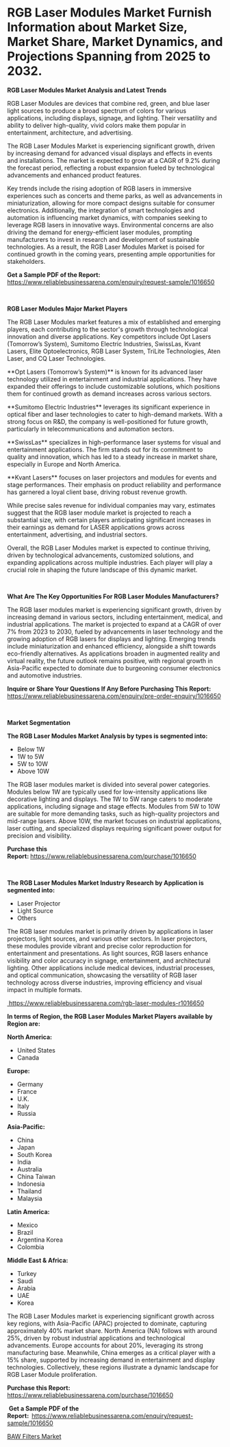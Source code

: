 <p><h1>RGB Laser Modules Market Furnish Information about Market Size, Market Share, Market Dynamics, and Projections Spanning from 2025 to 2032.</h1></p><p><strong>RGB Laser Modules Market Analysis and Latest Trends</strong></p>
<p><p>RGB Laser Modules are devices that combine red, green, and blue laser light sources to produce a broad spectrum of colors for various applications, including displays, signage, and lighting. Their versatility and ability to deliver high-quality, vivid colors make them popular in entertainment, architecture, and advertising.</p><p>The RGB Laser Modules Market is experiencing significant growth, driven by increasing demand for advanced visual displays and effects in events and installations. The market is expected to grow at a CAGR of 9.2% during the forecast period, reflecting a robust expansion fueled by technological advancements and enhanced product features. </p><p>Key trends include the rising adoption of RGB lasers in immersive experiences such as concerts and theme parks, as well as advancements in miniaturization, allowing for more compact designs suitable for consumer electronics. Additionally, the integration of smart technologies and automation is influencing market dynamics, with companies seeking to leverage RGB lasers in innovative ways. Environmental concerns are also driving the demand for energy-efficient laser modules, prompting manufacturers to invest in research and development of sustainable technologies. As a result, the RGB Laser Modules Market is poised for continued growth in the coming years, presenting ample opportunities for stakeholders.</p></p>
<p><strong>Get a Sample PDF of the Report:&nbsp;</strong> <a href="https://www.reliablebusinessarena.com/enquiry/request-sample/1016650?utm_campaign=2339&utm_medium=2&utm_source=Github&utm_content=ia&utm_term=11022025&utm_id=rgb-laser-modules">https://www.reliablebusinessarena.com/enquiry/request-sample/1016650</a></p>
<p>&nbsp;</p>
<p><strong>RGB Laser Modules Major Market Players</strong></p>
<p><p>The RGB Laser Modules market features a mix of established and emerging players, each contributing to the sector's growth through technological innovation and diverse applications. Key competitors include Opt Lasers (Tomorrow’s System), Sumitomo Electric Industries, SwissLas, Kvant Lasers, Elite Optoelectronics, RGB Laser System, TriLite Technologies, Aten Laser, and CQ Laser Technologies.</p><p>**Opt Lasers (Tomorrow’s System)** is known for its advanced laser technology utilized in entertainment and industrial applications. They have expanded their offerings to include customizable solutions, which positions them for continued growth as demand increases across various sectors.</p><p>**Sumitomo Electric Industries** leverages its significant experience in optical fiber and laser technologies to cater to high-demand markets. With a strong focus on R&D, the company is well-positioned for future growth, particularly in telecommunications and automation sectors.</p><p>**SwissLas** specializes in high-performance laser systems for visual and entertainment applications. The firm stands out for its commitment to quality and innovation, which has led to a steady increase in market share, especially in Europe and North America.</p><p>**Kvant Lasers** focuses on laser projectors and modules for events and stage performances. Their emphasis on product reliability and performance has garnered a loyal client base, driving robust revenue growth.</p><p>While precise sales revenue for individual companies may vary, estimates suggest that the RGB laser module market is projected to reach a substantial size, with certain players anticipating significant increases in their earnings as demand for LASER applications grows across entertainment, advertising, and industrial sectors.</p><p>Overall, the RGB Laser Modules market is expected to continue thriving, driven by technological advancements, customized solutions, and expanding applications across multiple industries. Each player will play a crucial role in shaping the future landscape of this dynamic market.</p></p>
<p>&nbsp;</p>
<p><strong>What Are The Key Opportunities For RGB Laser Modules Manufacturers?</strong></p>
<p><p>The RGB laser modules market is experiencing significant growth, driven by increasing demand in various sectors, including entertainment, medical, and industrial applications. The market is projected to expand at a CAGR of over 7% from 2023 to 2030, fueled by advancements in laser technology and the growing adoption of RGB lasers for displays and lighting. Emerging trends include miniaturization and enhanced efficiency, alongside a shift towards eco-friendly alternatives. As applications broaden in augmented reality and virtual reality, the future outlook remains positive, with regional growth in Asia-Pacific expected to dominate due to burgeoning consumer electronics and automotive industries.</p></p>
<p><strong>Inquire or Share Your Questions If Any Before Purchasing This Report:</strong> <a href="https://www.reliablebusinessarena.com/enquiry/pre-order-enquiry/1016650?utm_campaign=2339&utm_medium=2&utm_source=Github&utm_content=ia&utm_term=11022025&utm_id=rgb-laser-modules">https://www.reliablebusinessarena.com/enquiry/pre-order-enquiry/1016650</a></p>
<p>&nbsp;</p>
<p><strong>Market Segmentation</strong></p>
<p><strong>The RGB Laser Modules Market Analysis by types is segmented into:</strong></p>
<p><ul><li>Below 1W</li><li>1W to 5W</li><li>5W to 10W</li><li>Above 10W</li></ul></p>
<p><p>The RGB laser modules market is divided into several power categories. Modules below 1W are typically used for low-intensity applications like decorative lighting and displays. The 1W to 5W range caters to moderate applications, including signage and stage effects. Modules from 5W to 10W are suitable for more demanding tasks, such as high-quality projectors and mid-range lasers. Above 10W, the market focuses on industrial applications, laser cutting, and specialized displays requiring significant power output for precision and visibility.</p></p>
<p><strong>Purchase this Report:&nbsp;</strong><a href="https://www.reliablebusinessarena.com/purchase/1016650?utm_campaign=2339&utm_medium=2&utm_source=Github&utm_content=ia&utm_term=11022025&utm_id=rgb-laser-modules">https://www.reliablebusinessarena.com/purchase/1016650</a></p>
<p>&nbsp;</p>
<p><strong>The RGB Laser Modules Market Industry Research by Application is segmented into:</strong></p>
<p><ul><li>Laser Projector</li><li>Light Source</li><li>Others</li></ul></p>
<p><p>The RGB laser modules market is primarily driven by applications in laser projectors, light sources, and various other sectors. In laser projectors, these modules provide vibrant and precise color reproduction for entertainment and presentations. As light sources, RGB lasers enhance visibility and color accuracy in signage, entertainment, and architectural lighting. Other applications include medical devices, industrial processes, and optical communication, showcasing the versatility of RGB laser technology across diverse industries, improving efficiency and visual impact in multiple formats.</p></p>
<p><a href="https://www.reliablebusinessarena.com/rgb-laser-modules-r1016650?utm_campaign=2339&utm_medium=2&utm_source=Github&utm_content=ia&utm_term=11022025&utm_id=rgb-laser-modules">&nbsp;https://www.reliablebusinessarena.com/rgb-laser-modules-r1016650</a></p>
<p><strong>In terms of Region, the RGB Laser Modules Market Players available by Region are:</strong></p>
<p>
    <p> <strong> North America: </strong>
        <ul>
            <li>United States</li>
            <li>Canada</li>
        </ul>
        </p> 
    <p> <strong> Europe: </strong>
        <ul>
            <li>Germany</li>
            <li>France</li>
            <li>U.K.</li>
            <li>Italy</li>
            <li>Russia</li>
        </ul>
        </p> 
    <p> <strong> Asia-Pacific: </strong>
        <ul>
            <li>China</li>
            <li>Japan</li>
            <li>South Korea</li>
            <li>India</li>
            <li>Australia</li>
            <li>China Taiwan</li>
            <li>Indonesia</li>
            <li>Thailand</li>
            <li>Malaysia</li>
        </ul>
        </p> 
    <p> <strong> Latin America: </strong>
        <ul>
            <li>Mexico</li>
            <li>Brazil</li>
            <li>Argentina Korea</li>
            <li>Colombia</li>
        </ul>
        </p> 
    <p> <strong> Middle East & Africa: </strong>
        <ul>
            <li>Turkey</li>
            <li>Saudi</li>
            <li>Arabia</li>
            <li>UAE</li>
            <li>Korea</li>
        </ul>
    </p>
    </p>
<p><p>The RGB Laser Modules market is experiencing significant growth across key regions, with Asia-Pacific (APAC) projected to dominate, capturing approximately 40% market share. North America (NA) follows with around 25%, driven by robust industrial applications and technological advancements. Europe accounts for about 20%, leveraging its strong manufacturing base. Meanwhile, China emerges as a critical player with a 15% share, supported by increasing demand in entertainment and display technologies. Collectively, these regions illustrate a dynamic landscape for RGB Laser Module proliferation.</p></p>
<p><strong>Purchase this Report: </strong><a href="https://www.reliablebusinessarena.com/purchase/1016650?utm_campaign=2339&utm_medium=2&utm_source=Github&utm_content=ia&utm_term=11022025&utm_id=rgb-laser-modules">https://www.reliablebusinessarena.com/purchase/1016650</a></p>
<p>&nbsp;<strong>Get a Sample PDF of the Report:&nbsp;&nbsp;</strong><a href="https://www.reliablebusinessarena.com/enquiry/request-sample/1016650?utm_campaign=2339&utm_medium=2&utm_source=Github&utm_content=ia&utm_term=11022025&utm_id=rgb-laser-modules">https://www.reliablebusinessarena.com/enquiry/request-sample/1016650</a></p>
<p><strong></strong></p>
<p><p><a href="https://github.com/arnoldannice0/Market-Research-Report-List-1/blob/main/baw-filters-market.md?utm_campaign=2339&utm_medium=2&utm_source=Github&utm_content=ia&utm_term=11022025&utm_id=rgb-laser-modules">BAW Filters Market</a></p></p>
